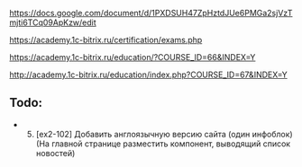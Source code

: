 https://docs.google.com/document/d/1PXDSUH47ZpHztdJUe6PMGa2sjVzTmjti6TCq09ApKzw/edit

https://academy.1c-bitrix.ru/certification/exams.php

https://academy.1c-bitrix.ru/education/?COURSE_ID=66&INDEX=Y

http://academy.1c-bitrix.ru/education/index.php?COURSE_ID=67&INDEX=Y

## Todo:

- 5. [ex2-102] Добавить англоязычную версию сайта (один инфоблок) (На главной странице разместить компонент, выводящий список новостей)